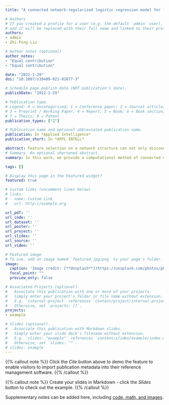 ```yaml
---
title: "A connected network-regularized logistic regression model for feature selection"

# Authors
# If you created a profile for a user (e.g. the default `admin` user), write the username (folder name) here 
# and it will be replaced with their full name and linked to their profile.
authors:
- admin
- Zhi-Ping Liu

# Author notes (optional)
author_notes:
- "Equal contribution"
- "Equal contribution"

date: "2022-1-29"
doi: "10.1007/s10489-021-02877-3"

# Schedule page publish date (NOT publication's date).
publishDate: "2022-1-29"

# Publication type.
# Legend: 0 = Uncategorized; 1 = Conference paper; 2 = Journal article;
# 3 = Preprint / Working Paper; 4 = Report; 5 = Book; 6 = Book section;
# 7 = Thesis; 8 = Patent
publication_types: ["2"]

# Publication name and optional abbreviated publication name.
publication: In *Applied Intelligence*
publication_short: In *APPL INTELL*

abstract: Feature selection on a network structure can not only discover interesting variables but also mine out their intricate interactions. Regularization is often employed to ensure the sparsity and smoothness of the coefficients in logistic regression. However, currently available methods fail to embed the network connectivity in regularized penalty functions. In this paper, a connected network-regularized logistic regression (CNet-RLR) model for feature selection considering the structural connectivity in a network was proposed. Mathematically, it was a convex optimization problem constrained by inequalities reflecting network connectivity. Considering the non-differentiability of Lasso penalty, we constructed an equivalent formulation of CNet-RLR by employing auxiliary variables. An interior-point algorithm was designed to efficiently achieve the solutions. Theoretically, we proved their grouping effect and oracle property and guaranteed algorithmic convergence. In both synthetic simulation data and real-world uterine corpus endometrial carcinoma (UCEC) cancer genomics data, we validated the CNet-RLR model was efficient to identify the connected-network-structured features that can serve as diagnostic biomarkers. In the comparison study, we also proved the proposed CNet-RLR model results in better classification performance and feature interpretability than the other regularized logistic regression (RLR) alternatives and another graph embedded feature selection model.
# Summary. An optional shortened abstract.
summary: In this work, we provide a computational method of connected network-regularized logistic regression (CNet-RLR) for discovering biomarkers of uterine corpus endometrial carcinoma (UCEC) from genomics data. 

tags: []

# Display this page in the Featured widget?
featured: true

# Custom links (uncomment lines below)
# links:
# - name: Custom Link
#   url: http://example.org

url_pdf: ''
url_code: ''
url_dataset: ''
url_poster: ''
url_project: ''
url_slides: ''
url_source: ''
url_video: ''

# Featured image
# To use, add an image named `featured.jpg/png` to your page's folder. 
image:
  caption: 'Image credit: [**Unsplash**](https://unsplash.com/photos/pLCdAaMFLTE)'
  focal_point: ""
  preview_only: false

# Associated Projects (optional).
#   Associate this publication with one or more of your projects.
#   Simply enter your project's folder or file name without extension.
#   E.g. `internal-project` references `content/project/internal-project/index.md`.
#   Otherwise, set `projects: []`.
projects:
- example

# Slides (optional).
#   Associate this publication with Markdown slides.
#   Simply enter your slide deck's filename without extension.
#   E.g. `slides: "example"` references `content/slides/example/index.md`.
#   Otherwise, set `slides: ""`.
# slides: example
---
```


{{% callout note %}}
Click the *Cite* button above to demo the feature to enable visitors to import publication metadata into their reference management software.
{{% /callout %}}

{{% callout note %}}
Create your slides in Markdown - click the *Slides* button to check out the example.
{{% /callout %}}

Supplementary notes can be added here, including [code, math, and images](https://github.com/zpliulab/CNet).
